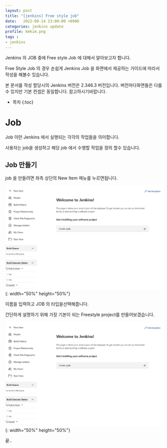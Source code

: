 ```yaml
---
layout: post
title: "[jenkins] Free style job"
date:   2022-09-14 23:00:00 +0900
categories: jenkins update
profile: kmkim.png
tags :
- jenkins
---
```


Jenkins 의 JOB 중에 Free style Job 에 대해서 알아보고자 합니다. 

Free Style Job 의 경우 손쉽게 Jenkins Job 을 화면에서 제공하는 가이드에 따라서 작성을 해볼수 있습니다.

본 문서를 작성 할당시의 Jenkins 버전은 2.346.3 버전입니다. 버전마다화면들은 다를 수 있지만 기본 컨셉은 동일합니다. 참고하시기바랍니다.


* 목차
{:toc}

# Job 

Job 이란 Jenkins 에서 실행되는 각각의 작업들을 의미합니다.

사용자는 job을 생성하고 해당 job 에서 수행할 작업을 정의 할수 있습니다.

## Job 만들기
job 을 만들려면 좌측 상단의 New Item 메뉴를 누르면됩니다.

![jenkins-job-00.jpg](/assets/images/2022-09-14/jenkins-job-00.jpg){: width="50%" height="50%"}

이름을 입력하고 JOB 의 타입을선택해줍니다.

간단하게 설명하기 위해 가장 기본이 되는 Freestyle project를 만들어보겠습니다.

![jenkins-job-00.jpg](/assets/images/2022-09-14/jenkins-job-00.jpg){: width="50%" height="50%"}






끝..
